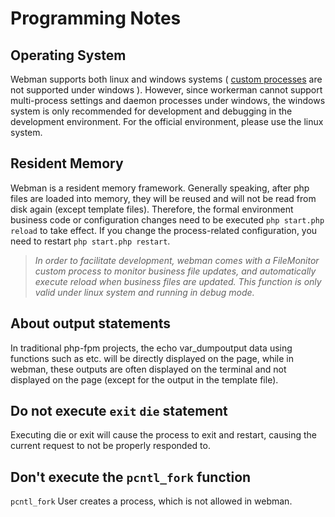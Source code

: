 # Programming Notes
## Operating System

Webman supports both linux and windows systems ( [custom processes](https://www.workerman.net/doc/webman/process.html) are not supported under windows ). However, since workerman cannot support multi-process settings and daemon processes under windows, the windows system is only recommended for development and debugging in the development environment. For the official environment, please use the linux system.

## Resident Memory
Webman is a resident memory framework. Generally speaking, after php files are loaded into memory, they will be reused and will not be read from disk again (except template files). Therefore, the formal environment business code or configuration changes need to be executed `php start.php reload` to take effect. If you change the process-related configuration, you need to restart `php start.php restart`.

> _In order to facilitate development, webman comes with a FileMonitor custom process to monitor business file updates, and automatically execute reload when business files are updated. This function is only valid under linux system and running in debug mode._
## About output statements
In traditional php-fpm projects, the echo var_dumpoutput data using functions such as etc. will be directly displayed on the page, while in webman, these outputs are often displayed on the terminal and not displayed on the page (except for the output in the template file).

## Do not execute `exit` `die` statement
Executing die or exit will cause the process to exit and restart, causing the current request to not be properly responded to.

## Don't execute the `pcntl_fork` function
`pcntl_fork` User creates a process, which is not allowed in webman.
